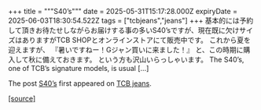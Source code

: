 +++
title = """S40’s"""
date = 2025-05-31T15:17:28.000Z
expiryDate = 2025-06-03T18:30:54.522Z
tags = ["tcbjeans","jeans"]
+++
基本的には予約して頂きお待たせしながらお届けする事の多いS40’sですが、現在既に欠けサイズはありますがTCB SHOPとオンラインストアにて販売中です。 これから夏を迎えますが、 『暑いですねー！Gジャン買いに来ました！』 と、この時期に購入して秋に備えておきます。 という方も沢山いらっしゃいます。 The S40’s, one of TCB’s signature models, is usual \[…\]

The post [S40’s](http://tcbjeans.com/2025/06/01/52683) first appeared on [TCB jeans](http://tcbjeans.com).

[[source]](http://tcbjeans.com/2025/06/01/52683)
